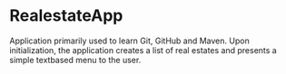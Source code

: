 # RealestateApp
Application primarily used to learn Git, GitHub and Maven.
Upon initialization, the application creates a list of real estates and presents a simple textbased menu to the user.
